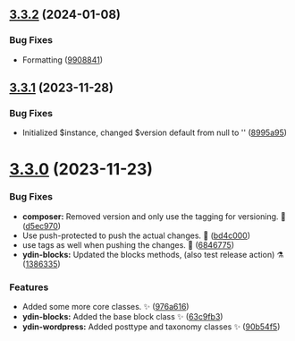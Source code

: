 ## [3.3.2](https://github.com/JCO-Digital/jcore-ydin/compare/v3.3.1...v3.3.2) (2024-01-08)


### Bug Fixes

* Formatting ([9908841](https://github.com/JCO-Digital/jcore-ydin/commit/990884130feaabb41fbd527399a4627948cc8f86))



## [3.3.1](https://github.com/JCO-Digital/jcore-ydin/compare/v3.3.0...v3.3.1) (2023-11-28)


### Bug Fixes

* Initialized $instance, changed $version default from null to '' ([8995a95](https://github.com/JCO-Digital/jcore-ydin/commit/8995a95f7a369c9390adc741bcb16ec7eac83103))



# [3.3.0](https://github.com/JCO-Digital/jcore-ydin/compare/976a6167c008fc60078f81f17132c312bccad0c0...v3.3.0) (2023-11-23)


### Bug Fixes

* **composer:** Removed version and only use the tagging for versioning. 💚 ([d5ec970](https://github.com/JCO-Digital/jcore-ydin/commit/d5ec9707760a498b487e6dfd0b6456b73be8fae9))
* Use push-protected to push the actual changes. 🐛 ([bd4c000](https://github.com/JCO-Digital/jcore-ydin/commit/bd4c000ab820fb29a9da94079b8108c31a4cfa6a))
* use tags as well when pushing the changes. 🐛 ([6846775](https://github.com/JCO-Digital/jcore-ydin/commit/68467757237c48e2e885c926a08a8ca09334ee93))
* **ydin-blocks:** Updated the blocks methods, (also test release action) ⚗️ ([1386335](https://github.com/JCO-Digital/jcore-ydin/commit/138633533722fe663fda26a6e2cd8a122218bba0))


### Features

* Added some more core classes. ✨ ([976a616](https://github.com/JCO-Digital/jcore-ydin/commit/976a6167c008fc60078f81f17132c312bccad0c0))
* **ydin-blocks:** Added the base block class ✨ ([63c9fb3](https://github.com/JCO-Digital/jcore-ydin/commit/63c9fb3ed940aa25f85d6ac323033667489b24f5))
* **ydin-wordpress:** Added posttype and taxonomy classes ✨ ([90b54f5](https://github.com/JCO-Digital/jcore-ydin/commit/90b54f56f17774e4dff3e21173e1e1dcced01e41))



